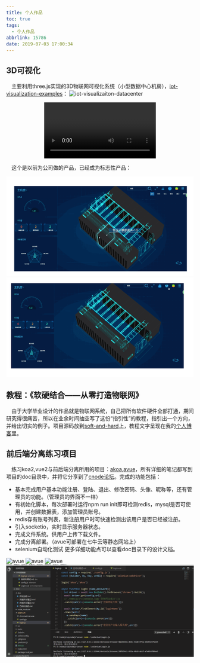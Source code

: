 ```yaml
---
title: 个人作品
toc: true
tags:
  - 个人作品
abbrlink: 15786
date: 2019-07-03 17:00:34
---
```



## 3D可视化
&emsp;主要利用three.js实现的3D物联网可视化系统（小型数据中心机房），[iot-visualization-examples](https://github.com/alwxkxk/iot-visualization-examples)：
![iot-visualizaiton-datacenter](/blog_images/iot-visualizaiton-datacenter.jpg)

<video class="lazy" controls data-src="https://test-1251805228.file.myqcloud.com/3D/%E6%95%B0%E6%8D%AE%E5%8F%AF%E8%A7%86%E5%8C%96%E6%95%B0%E6%8D%AE%E4%B8%AD%E5%BF%83demo.mp4" controls="controls" style="max-width: 100%; display: block; margin-left: auto; margin-right: auto;">
your browser does not support the video tag
</video>

&emsp;这个是以前为公司做的产品，已经成为标志性产品：

![微模块](/blog_images/微模块1.gif)
![微模块](/blog_images/微模块2.gif)

## 教程：《软硬结合——从零打造物联网》
&emsp;由于大学毕业设计的作品就是物联网系统，自己把所有软件硬件全部打通，期间研究得很痛苦，所以在业余时间抽空写了这份“指引性”的教程，指引出一个方向，并给出切实的例子。项目源码放到[soft-and-hard](https://github.com/alwxkxk/soft-and-hard)上，教程文字呈现在我的[个人博客](https://github.com/alwxkxk/blog)里。

## 前后端分离练习项目
&emsp;练习koa2,vue2与前后端分离所用的项目：[akoa](https://github.com/alwxkxk/akoa),[avue](https://github.com/alwxkxk/avue)，所有详细的笔记都写到项目的doc目录中，并将它分享到了[cnode论坛](https://cnodejs.org/topic/5a66b313ce45d44045146277)。完成的功能包括：

- 基本完成用户基本功能注册、登陆、退出、修改密码、头像、昵称等，还有管理员的功能。（管理员的界面不一样）
- 有初始化脚本，每次部署时运行npm run init即可检测redis，mysql是否可使用，并创建数据表，添加管理员账号。
- redis存有账号列表，新注册用户时可快速检测出该用户是否已经被注册。
- 引入socketio，实时显示服务器状态。
- 完成文件系统。供用户上传下载文件。
- 完成分离部署。（avue可部署在七牛云等静态网站上）
- selenium自动化测试 更多详细功能点可以查看doc目录下的设计文档。


![avue](/blog_images/avue1.png)
![avue](/blog_images/avue2.png)
![avue](/blog_images/avue3.png)
![avue](/blog_images/avue4.gif)